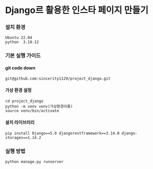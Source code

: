 # Django르 활용한 인스타 페이지 만들기

### 설치 환경
    Ubuntu 22.04
    python  3.10.12

### 기본 실행 가이드
#### git code down
    git@github.com:sincerity1129/project_django.git
#### 가상 환경 설정
    cd project_django
    python -m venv venv(가상환경이름)
    source venv/bin/activate
#### 설치 라이브러리
    pip install Django==5.0 djangorestframework==3.14.0 django-storages==1.14.2

### 실행 방법
    python manage.py runserver
